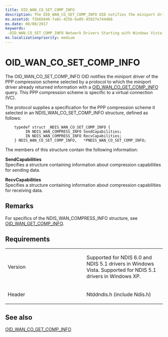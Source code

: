 ```yaml
---
title: OID_WAN_CO_SET_COMP_INFO
description: The OID_WAN_CO_SET_COMP_INFO OID notifies the miniport driver of the PPP compression scheme selected by a protocol to which the miniport driver already returned information with a OID_WAN_CO_GET_COMP_INFO query.
ms.assetid: f3b6b846-fa8c-425b-ba05-45927e744d66
ms.date: 08/08/2017
keywords: 
 -OID_WAN_CO_SET_COMP_INFO Network Drivers Starting with Windows Vista
ms.localizationpriority: medium
---
```


# OID\_WAN\_CO\_SET\_COMP\_INFO


The OID\_WAN\_CO\_SET\_COMP\_INFO OID notifies the miniport driver of the PPP compression scheme selected by a protocol to which the miniport driver already returned information with a [OID\_WAN\_CO\_GET\_COMP\_INFO](oid-wan-co-get-comp-info.md) query. This PPP compression scheme is specific to a virtual connection (VC).

The protocol supplies a specification for the PPP compression scheme it selected in an NDIS\_WAN\_CO\_SET\_COMP\_INFO structure, defined as follows:

```ManagedCPlusPlus
    typedef struct _NDIS_WAN_CO_SET_COMP_INFO {
         IN NDIS_WAN_COMPRESS_INFO SendCapabilities;
         IN NDIS_WAN_COMPRESS_INFO RecvCapabilities;
    } NDIS_WAN_CO_SET_COMP_INFO,   *PNDIS_WAN_CO_SET_COMP_INFO;
```




The members of this structure contain the following information:

<a href="" id="sendcapabilities"></a>**SendCapabilities**  
Specifies a structure containing information about compression capabilities for sending data.

<a href="" id="recvcapabilities"></a>**RecvCapabilities**  
Specifies a structure containing information about compression capabilities for receiving data.

Remarks
-------

For specifics of the NDIS\_WAN\_COMPRESS\_INFO structure, see [OID\_WAN\_GET\_COMP\_INFO](https://docs.microsoft.com/previous-versions/windows/hardware/network/ff561202(v=vs.85)).

Requirements
------------

<table>
<colgroup>
<col width="50%" />
<col width="50%" />
</colgroup>
<tbody>
<tr class="odd">
<td><p>Version</p></td>
<td><p>Supported for NDIS 6.0 and NDIS 5.1 drivers in Windows Vista. Supported for NDIS 5.1 drivers in Windows XP.</p></td>
</tr>
<tr class="even">
<td><p>Header</p></td>
<td>Ntddndis.h (include Ndis.h)</td>
</tr>
</tbody>
</table>

## See also


[OID\_WAN\_CO\_GET\_COMP\_INFO](oid-wan-co-get-comp-info.md)








